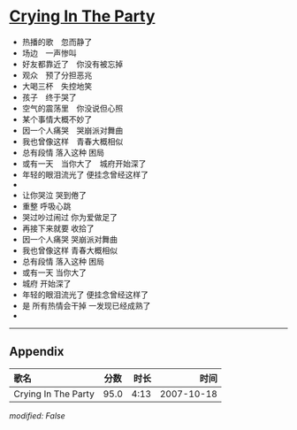 # [Crying In The Party](https://music.163.com/song?id=65467)

* 热播的歌　忽而静了
* 场边　一声惨叫
* 好友都靠近了　你没有被忘掉
* 观众　预了分担恶兆
* 大喝三杯　失控地笑
* 孩子　终于哭了
* 空气的震荡里　你没说但心照
* 某个事情大概不妙了
* 因一个人痛哭　哭崩派对舞曲
* 我也曾像这样　青春大概相似
* 总有段情 落入这种 困局
* 或有一天　当你大了　城府开始深了
* 年轻的眼泪流光了 便挂念曾经这样了
* 
* 让你哭泣 哭到倦了
* 重整 呼吸心跳
* 哭过吵过闹过 你为爱做足了
* 再接下来就要 收拾了
* 因一个人痛哭 哭崩派对舞曲
* 我也曾像这样 青春大概相似
* 总有段情 落入这种 困局
* 或有一天 当你大了
* 城府 开始深了
* 年轻的眼泪流光了 便挂念曾经这样了
* 是 所有热情会干掉 一发现已经成熟了
* 


---

## Appendix

|歌名|分数|时长|时间|
|:---|:---:|---:|---:|
|Crying In The Party|95.0|4:13|2007-10-18

*modified: False*